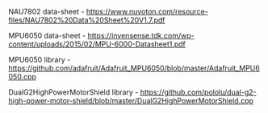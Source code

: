 NAU7802 data-sheet - https://www.nuvoton.com/resource-files/NAU7802%20Data%20Sheet%20V1.7.pdf

MPU6050 data-sheet - https://invensense.tdk.com/wp-content/uploads/2015/02/MPU-6000-Datasheet1.pdf

MPU6050 library - https://github.com/adafruit/Adafruit_MPU6050/blob/master/Adafruit_MPU6050.cpp

DualG2HighPowerMotorShield library - https://github.com/pololu/dual-g2-high-power-motor-shield/blob/master/DualG2HighPowerMotorShield.cpp
